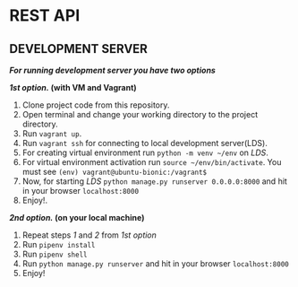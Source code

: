# REST API

## DEVELOPMENT SERVER ## 
**_For running development server you have two options_**

**_1st option._ (with VM and Vagrant)**
1) Clone project code from this repository.
2) Open terminal and change your working directory to the project directory.
3) Run `vagrant up`.
4) Run `vagrant ssh` for connecting to local development server(LDS).
5) For creating virtual environment run `python -m venv ~/env` on _LDS_.
6) For virtual environment activation run `source ~/env/bin/activate`. You must see 
`(env) vagrant@ubuntu-bionic:/vagrant$`
7) Now, for starting _LDS_ `python manage.py runserver 0.0.0.0:8000` and hit in your browser `localhost:8000`
8) Enjoy!.



**_2nd option._ (on your local machine)**
1) Repeat steps _1_ and _2_ from _1st option_
2) Run `pipenv install`
3) Run `pipenv shell`
4) Run `python manage.py runserver` and hit in your browser `localhost:8000`
5) Enjoy!
